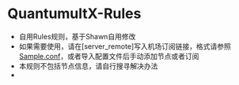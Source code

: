 # QuantumultX-Rules
- 自用Rules规则，基于Shawn自用修改
- 如果需要使用，请在[server_remote]写入机场订阅链接，格式请参照[Sample.conf](Sample.conf)，或者导入配置文件后手动添加节点或者订阅
- 本规则不包括节点信息，请自行搜寻解决办法
- 


